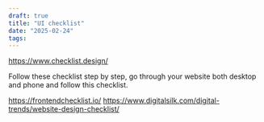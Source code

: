 ```yaml
---
draft: true
title: "UI checklist"
date: "2025-02-24"
tags: 
---
```

https://www.checklist.design/

Follow these checklist step by step, go through your website both desktop and phone and follow this checklist.

https://frontendchecklist.io/
https://www.digitalsilk.com/digital-trends/website-design-checklist/